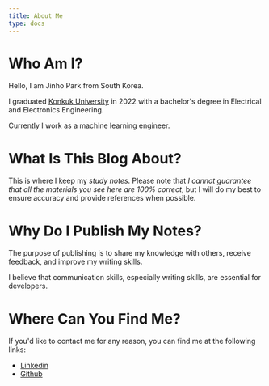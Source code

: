 ```yaml
---
title: About Me
type: docs
---
```



# Who Am I?
Hello, I am Jinho Park from South Korea.


I graduated [Konkuk University](https://www.konkuk.ac.kr/do/Index.do ) in 2022 with a bachelor's degree in Electrical and Electronics Engineering.

Currently I work as a machine learning engineer.

# What Is This Blog About?
This is where I keep my *study notes*. Please note that *I cannot
guarantee that all the materials you see here are 100% correct*, but I
will do my best to ensure accuracy and provide references when
possible.

# Why Do I Publish My Notes?
The purpose of publishing is to share my knowledge with others, receive feedback, and improve my writing skills.

I believe that communication skills, especially writing skills, are essential for developers.

# Where Can You Find Me?
If you'd like to contact me for any reason, you can find me at the following links:
- [Linkedin](https://www.linkedin.com/in/jinho-park-9a511a1b9/ ) 
- [Github](https://github.com/jinhopark8345 )
